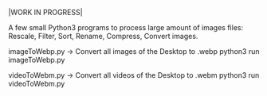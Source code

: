 |WORK IN PROGRESS|

A few small Python3 programs to process large amount of images files: Rescale, Filter, Sort, Rename, Compress, Convert images.


imageToWebp.py -> Convert all images of the Desktop to .webp
python3 run imageToWebp.py

videoToWebm.py -> Convert all videos of the Desktop to .webm
python3 run videoToWebm.py
